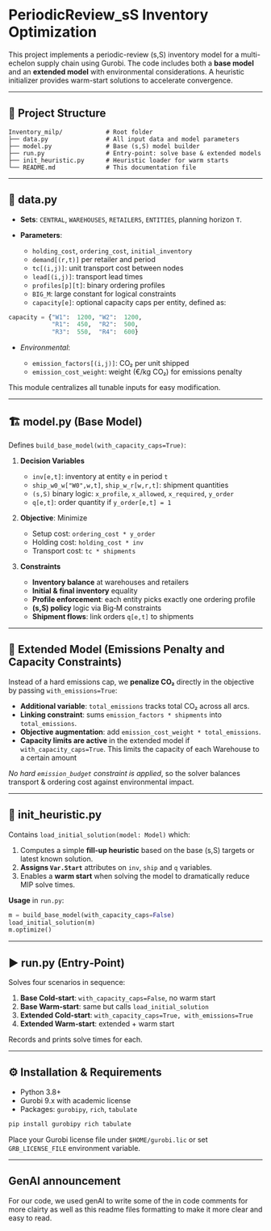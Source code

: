 # PeriodicReview_sS Inventory Optimization

This project implements a periodic-review (s,S) inventory model for a multi-echelon supply chain using Gurobi. The code includes both a **base model** and an **extended model** with environmental considerations. A heuristic initializer provides warm-start solutions to accelerate convergence.

---

## 📂 Project Structure

```
Inventory_milp/            # Root folder
├── data.py                # All input data and model parameters
├── model.py               # Base (s,S) model builder
├── run.py                 # Entry-point: solve base & extended models
├── init_heuristic.py      # Heuristic loader for warm starts
└── README.md              # This documentation file
```

---

## 📝 data.py

* **Sets**: `CENTRAL`, `WAREHOUSES`, `RETAILERS`, `ENTITIES`, planning horizon `T`.
* **Parameters**:

  * `holding_cost`, `ordering_cost`, `initial_inventory`
  * `demand[(r,t)]` per retailer and period
  * `tc[(i,j)]`: unit transport cost between nodes
  * `lead[(i,j)]`: transport lead times
  * `profiles[p][t]`: binary ordering profiles
  * `BIG_M`: large constant for logical constraints
  * `capacity[e]`: optional capacity caps per entity, defined as:

```python
capacity = {"W1":  1200, "W2":  1200,
            "R1":  450,  "R2":  500,
            "R3":  550,  "R4":  600}
```

* *Environmental*:

  * `emission_factors[(i,j)]`: CO₂ per unit shipped
  * `emission_cost_weight`: weight (€/kg CO₂) for emissions penalty

This module centralizes all tunable inputs for easy modification.

---

## 🏗 model.py (Base Model)

Defines `build_base_model(with_capacity_caps=True)`:

1. **Decision Variables**

   * `inv[e,t]`: inventory at entity `e` in period `t`
   * `ship_w0_w["W0",w,t]`, `ship_w_r[w,r,t]`: shipment quantities
   * `(s,S)` binary logic: `x_profile`, `x_allowed`, `x_required`, `y_order`
   * `q[e,t]`: order quantity if `y_order[e,t] = 1`

2. **Objective**: Minimize

   * Setup cost: `ordering_cost * y_order`
   * Holding cost: `holding_cost * inv`
   * Transport cost: `tc * shipments`

3. **Constraints**

   * **Inventory balance** at warehouses and retailers
   * **Initial & final inventory** equality
   * **Profile enforcement**: each entity picks exactly one ordering profile
   * **(s,S) policy** logic via Big‑M constraints
   * **Shipment flows**: link orders `q[e,t]` to shipments
---

## 🌱 Extended Model (Emissions Penalty and Capacity Constraints)

Instead of a hard emissions cap, we **penalize CO₂** directly in the objective by passing `with_emissions=True`:

* **Additional variable**: `total_emissions` tracks total CO₂ across all arcs.
* **Linking constraint**: sums `emission_factors * shipments` into `total_emissions`.
* **Objective augmentation**: add `emission_cost_weight * total_emissions`.
* **Capacity limits are active** in the extended model if `with_capacity_caps=True`. This limits the capacity of each Warehouse to a certain amount

*No hard `emission_budget` constraint is applied*, so the solver balances transport & ordering cost against environmental impact.


---

## 🚀 init\_heuristic.py

Contains `load_initial_solution(model: Model)` which:

1. Computes a simple **fill-up heuristic** based on the base (s,S) targets or latest known solution.
2. **Assigns `Var.Start`** attributes on `inv`, `ship` and `q` variables.
3. Enables a **warm start** when solving the model to dramatically reduce MIP solve times.

**Usage** in `run.py`:

```python
m = build_base_model(with_capacity_caps=False)
load_initial_solution(m)
m.optimize()
```

---

## ▶ run.py (Entry‑Point)

Solves four scenarios in sequence:

1. **Base Cold‑start**: `with_capacity_caps=False`, no warm start
2. **Base Warm‑start**: same but calls `load_initial_solution`
3. **Extended Cold‑start**: `with_capacity_caps=True, with_emissions=True`
4. **Extended Warm‑start**: extended + warm start

Records and prints solve times for each.

---

## ⚙️ Installation & Requirements

* Python 3.8+
* Gurobi 9.x with academic license
* Packages: `gurobipy`, `rich`, `tabulate`

```bash
pip install gurobipy rich tabulate
```

Place your Gurobi license file under `$HOME/gurobi.lic` or set `GRB_LICENSE_FILE` environment variable.

---

## GenAI announcement

For our code, we used genAI to write some of the in code comments for more clairty as well as this readme files formatting to make it more clear and easy to read. 


